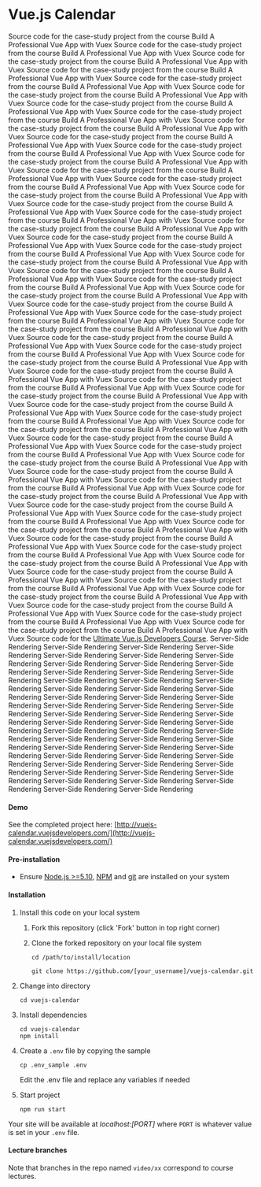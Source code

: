 # Vue.js Calendar

Source code for the case-study project from the course Build A Professional Vue App with Vuex Source code for the case-study project from the course Build A Professional Vue App with Vuex Source code for the case-study project from the course Build A Professional Vue App with Vuex Source code for the case-study project from the course Build A Professional Vue App with Vuex Source code for the case-study project from the course Build A Professional Vue App with Vuex Source code for the case-study project from the course Build A Professional Vue App with Vuex Source code for the case-study project from the course Build A Professional Vue App with Vuex Source code for the case-study project from the course Build A Professional Vue App with Vuex Source code for the case-study project from the course Build A Professional Vue App with Vuex Source code for the case-study project from the course Build A Professional Vue App with Vuex Source code for the case-study project from the course Build A Professional Vue App with Vuex Source code for the case-study project from the course Build A Professional Vue App with Vuex Source code for the case-study project from the course Build A Professional Vue App with Vuex Source code for the case-study project from the course Build A Professional Vue App with Vuex Source code for the case-study project from the course Build A Professional Vue App with Vuex Source code for the case-study project from the course Build A Professional Vue App with Vuex Source code for the case-study project from the course Build A Professional Vue App with Vuex Source code for the case-study project from the course Build A Professional Vue App with Vuex Source code for the case-study project from the course Build A Professional Vue App with Vuex Source code for the case-study project from the course Build A Professional Vue App with Vuex Source code for the case-study project from the course Build A Professional Vue App with Vuex Source code for the case-study project from the course Build A Professional Vue App with Vuex Source code for the case-study project from the course Build A Professional Vue App with Vuex Source code for the case-study project from the course Build A Professional Vue App with Vuex Source code for the case-study project from the course Build A Professional Vue App with Vuex Source code for the case-study project from the course Build A Professional Vue App with Vuex Source code for the case-study project from the course Build A Professional Vue App with Vuex Source code for the case-study project from the course Build A Professional Vue App with Vuex Source code for the case-study project from the course Build A Professional Vue App with Vuex Source code for the case-study project from the course Build A Professional Vue App with Vuex Source code for the case-study project from the course Build A Professional Vue App with Vuex Source code for the case-study project from the course Build A Professional Vue App with Vuex Source code for the case-study project from the course Build A Professional Vue App with Vuex Source code for the case-study project from the course Build A Professional Vue App with Vuex Source code for the case-study project from the course Build A Professional Vue App with Vuex Source code for the case-study project from the course Build A Professional Vue App with Vuex Source code for the case-study project from the course Build A Professional Vue App with Vuex Source code for the case-study project from the course Build A Professional Vue App with Vuex Source code for the case-study project from the course Build A Professional Vue App with Vuex Source code for the case-study project from the course Build A Professional Vue App with Vuex Source code for the case-study project from the course Build A Professional Vue App with Vuex Source code for the case-study project from the course Build A Professional Vue App with Vuex Source code for the case-study project from the course Build A Professional Vue App with Vuex Source code for the case-study project from the course Build A Professional Vue App with Vuex Source code for the case-study project from the course Build A Professional Vue App with Vuex Source code for the case-study project from the course Build A Professional Vue App with Vuex Source code for the case-study project from the course Build A Professional Vue App with Vuex Source code for the case-study project from the course Build A Professional Vue App with Vuex Source code for the case-study project from the course Build A Professional Vue App with Vuex Source code for the case-study project from the course Build A Professional Vue App with Vuex Source code for the case-study project from the course Build A Professional Vue App with Vuex Source code for the case-study project from the course Build A Professional Vue App with Vuex Source code for the case-study project from the course Build A Professional Vue App with Vuex Source code for the case-study project from the course Build A Professional Vue App with Vuex Source code for the [Ultimate Vue.js Developers Course](http://bit.ly/2mPK8ny). Server-Side Rendering Server-Side Rendering Server-Side Rendering Server-Side Rendering Server-Side Rendering Server-Side Rendering Server-Side Rendering Server-Side Rendering Server-Side Rendering Server-Side Rendering Server-Side Rendering Server-Side Rendering Server-Side Rendering Server-Side Rendering Server-Side Rendering Server-Side Rendering Server-Side Rendering Server-Side Rendering Server-Side Rendering Server-Side Rendering Server-Side Rendering Server-Side Rendering Server-Side Rendering Server-Side Rendering Server-Side Rendering Server-Side Rendering Server-Side Rendering Server-Side Rendering Server-Side Rendering Server-Side Rendering Server-Side Rendering Server-Side Rendering Server-Side Rendering Server-Side Rendering Server-Side Rendering Server-Side Rendering Server-Side Rendering Server-Side Rendering Server-Side Rendering Server-Side Rendering Server-Side Rendering Server-Side Rendering Server-Side Rendering Server-Side Rendering Server-Side Rendering Server-Side Rendering Server-Side Rendering Server-Side Rendering Server-Side Rendering Server-Side Rendering Server-Side Rendering Server-Side Rendering Server-Side Rendering Server-Side Rendering



#### Demo

See the completed project here: [http://vuejs-calendar.vuejsdevelopers.com/](http://vuejs-calendar.vuejsdevelopers.com/)

#### Pre-installation

- Ensure [Node.js  >=5.10](https://nodejs.org/en/download/), [NPM](https://docs.npmjs.com) and [git](https://git-scm.com/book/en/v2/Getting-Started-Installing-Git) are installed on your system

#### Installation

1. Install this code on your local system
    
    1. Fork this repository (click 'Fork' button in top right corner)
    2. Clone the forked repository on your local file system
    
        ```
        cd /path/to/install/location
        
        git clone https://github.com/[your_username]/vuejs-calendar.git
        ```  
   
2. Change into directory

    ```
    cd vuejs-calendar
    ```
    
3. Install dependencies

    ```
    cd vuejs-calendar
    npm install
    ```

4. Create a `.env` file by copying the sample

    ```
    cp .env_sample .env
    ```
    
    Edit the .env file and replace any variables if needed
    
5. Start project

    ```
    npm run start
    ```

Your site will be available at *localhost:[PORT]* where `PORT` is whatever value is set in your `.env` file.


#### Lecture branches

Note that branches in the repo named `video/xx` correspond to course lectures.
